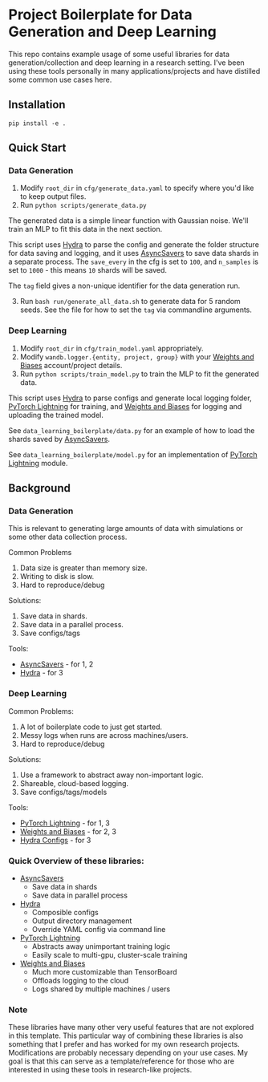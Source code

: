 # Project Boilerplate for Data Generation and Deep Learning

This repo contains example usage of some useful libraries for data generation/collection and deep learning in a research setting.
I've been using these tools personally in many applications/projects and have distilled some common use cases here.

## Installation

`pip install -e .`

## Quick Start

### Data Generation

1. Modify `root_dir` in `cfg/generate_data.yaml` to specify where you'd like to keep output files.
2. Run `python scripts/generate_data.py`

The generated data is a simple linear function with Gaussian noise.
We'll train an MLP to fit this data in the next section.

This script uses [Hydra](https://hydra.cc/) to parse the config and generate the folder structure for data saving and logging, and it uses [AsyncSavers](https://github.com/jacky-liang/async_savers) to save data shards in a separate process.
The `save_every` in the cfg is set to `100`, and `n_samples` is set to `1000` - this means `10` shards will be saved.

The `tag` field gives a non-unique identifier for the data generation run.

3. Run `bash run/generate_all_data.sh` to generate data for 5 random seeds. See the file for how to set the `tag` via commandline arguments.

### Deep Learning

1. Modify `root_dir` in `cfg/train_model.yaml` appropriately.
2. Modify `wandb.logger.{entity, project, group}` with your [Weights and Biases](https://wandb.ai/) account/project details.
3. Run `python scripts/train_model.py` to train the MLP to fit the generated data.

This script uses [Hydra](https://hydra.cc/) to parse configs and generate local logging folder, [PyTorch Lightning](https://github.com/PyTorchLightning/pytorch-lightning) for training, and [Weights and Biases](https://wandb.ai/) for logging and uploading the trained model.

See `data_learning_boilerplate/data.py` for an example of how to load the shards saved by [AsyncSavers](https://github.com/jacky-liang/async_savers).

See `data_learning_boilerplate/model.py` for an implementation of [PyTorch Lightning](https://github.com/PyTorchLightning/pytorch-lightning) module.

## Background

### Data Generation

This is relevant to generating large amounts of data with simulations or some other data collection process.

Common Problems
1. Data size is greater than memory size.
2. Writing to disk is slow.
3. Hard to reproduce/debug

Solutions:
1. Save data in shards.
2. Save data in a parallel process.
3. Save configs/tags

Tools:
* [AsyncSavers](https://github.com/jacky-liang/async_savers) - for 1, 2
* [Hydra](https://hydra.cc/) - for 3

### Deep Learning

Common Problems:
1. A lot of boilerplate code to just get started.
2. Messy logs when runs are across machines/users.
3. Hard to reproduce/debug

Solutions:
1. Use a framework to abstract away non-important logic.
2. Shareable, cloud-based logging.
3. Save configs/tags/models

Tools:
* [PyTorch Lightning](https://github.com/PyTorchLightning/pytorch-lightning) - for 1, 3
* [Weights and Biases](https://wandb.ai/) - for 2, 3
* [Hydra Configs](https://hydra.cc/) - for 3

### Quick Overview of these libraries:
* [AsyncSavers](https://github.com/jacky-liang/async_savers)
  * Save data in shards
  * Save data in parallel process
* [Hydra](https://hydra.cc/)
  * Composible configs
  * Output directory management
  * Override YAML config via command line
* [PyTorch Lightning](https://github.com/PyTorchLightning/pytorch-lightning)
  * Abstracts away unimportant training logic
  * Easily scale to multi-gpu, cluster-scale training
* [Weights and Biases](https://wandb.ai/)
  * Much more customizable than TensorBoard
  * Offloads logging to the cloud
  * Logs shared by multiple machines / users

### Note

These libraries have many other very useful features that are not explored in this template.
This particular way of combining these libraries is also something that I prefer and has worked for my own research projects.
Modifications are probably necessary depending on your use cases.
My goal is that this can serve as a template/reference for those who are interested in using these tools in research-like projects.